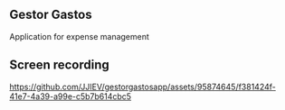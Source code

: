 ## Gestor Gastos
Application for expense management


## Screen recording
https://github.com/JJIEV/gestorgastosapp/assets/95874645/f381424f-41e7-4a39-a99e-c5b7b614cbc5

